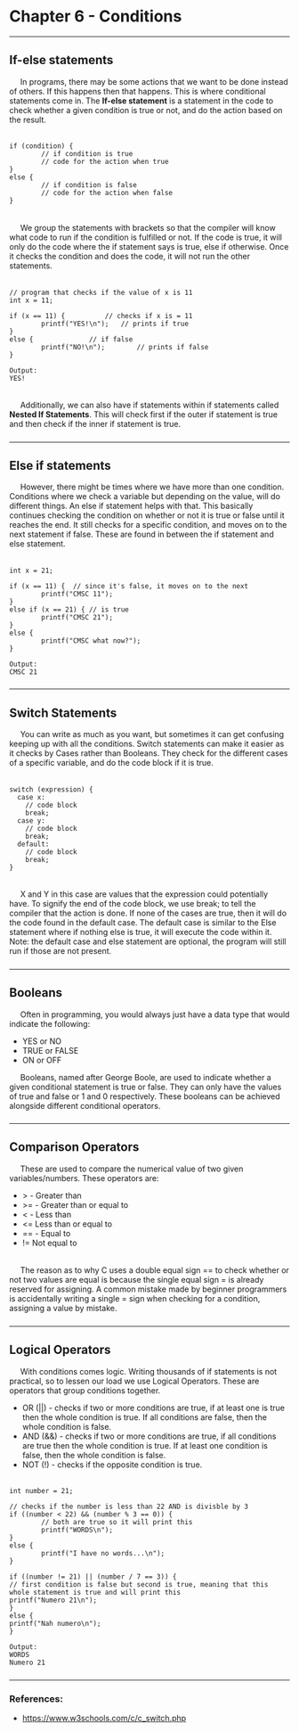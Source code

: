 # Chapter 6 - Conditions

---

## If-else statements

&nbsp;&nbsp;&nbsp;&nbsp;
In programs, there may be some actions that we want to be done 
instead of others. If this happens then that happens. This is where 
conditional statements come in. The **If-else statement** is a statement 
in the code to check whether a given condition is true or not, and do 
the action based on the result.

######

    if (condition) {
            // if condition is true
            // code for the action when true
    }
    else {
            // if condition is false
            // code for the action when false
    }
    
######

&nbsp;&nbsp;&nbsp;&nbsp;
We group the statements with brackets so that the compiler will know 
what code to run if the condition is fulfilled or not. If the code is 
true, it will only do the code where the if statement says is true, 
else if otherwise. Once it checks the condition and does the code, 
it will not run the other statements.

######

    // program that checks if the value of x is 11
    int x = 11;
     
    if (x == 11) {			// checks if x is = 11
            printf("YES!\n");	// prints if true
    }
    else {				// if false
            printf("NO!\n");		// prints if false
    }
     
    Output:
    YES!

######

&nbsp;&nbsp;&nbsp;&nbsp;
Additionally, we can also have if statements within if statements 
called **Nested If Statements**. This will check first if the outer if 
statement is true and then check if the inner if statement is true.

#####

---

#####

## Else if statements

&nbsp;&nbsp;&nbsp;&nbsp;
However, there might be times where we have more than one condition. 
Conditions where we check a variable but depending on the value, 
will do different things. An else if statement helps with that. This 
basically continues checking the condition on whether or not it is 
true or false until it reaches the end. It still checks for a specific 
condition, and moves on to the next statement if false. These are found 
in between the if statement and else statement.

######

    int x = 21;
     
    if (x == 11) {	// since it's false, it moves on to the next 
            printf("CMSC 11");
    }
    else if (x == 21) {	// is true
            printf("CMSC 21");
    }
    else {
            printf("CMSC what now?");
    }
     
    Output:
    CMSC 21

#####

---

#####

## Switch Statements

&nbsp;&nbsp;&nbsp;&nbsp;
You can write as much as you want, but sometimes it can get confusing 
keeping up with all the conditions. Switch statements can make it 
easier as it checks by Cases rather than Booleans. They check for 
the different cases of a specific variable, and do the code block 
if it is true.

######

    switch (expression) {
      case x:
        // code block
        break;
      case y:
        // code block
        break;
      default:
        // code block
        break;
    }

######

&nbsp;&nbsp;&nbsp;&nbsp;
X and Y in this case are values that the expression could potentially 
have. To signify the end of the code block, we use break; to tell the 
compiler that the action is done. If none of the cases are true, then 
it will do the code found in the default case. The default case is 
similar to the Else statement where if nothing else is true, it will 
execute the code within it. Note: the default case and else statement 
are optional, the program will still run if those are not present.

#####

---

#####

## Booleans

&nbsp;&nbsp;&nbsp;&nbsp;
Often in programming, you would always just have a data type that 
would indicate the following:
- YES or NO
- TRUE or FALSE
- ON or OFF

&nbsp;&nbsp;&nbsp;&nbsp;
Booleans, named after George Boole, are used to indicate whether a 
given conditional statement is true or false. They can only have the 
values of true and false or 1 and 0 respectively. These booleans can 
be achieved alongside different conditional operators.

#####

---

#####

## Comparison Operators

&nbsp;&nbsp;&nbsp;&nbsp;
These are used to compare the numerical value of two given 
variables/numbers. These operators are:  

- \> - Greater than
- \>= - Greater than or equal to
- < - Less than
- <= Less than or equal to
- == - Equal to
- != Not equal to

######

&nbsp;&nbsp;&nbsp;&nbsp;
The reason as to why C uses a double equal sign == to check whether 
or not two values are equal is because the single equal sign = is 
already reserved for assigning. A common mistake made by beginner 
programmers is accidentally writing a single = sign when checking for 
a condition, assigning a value by mistake.

#####

---

#####

## Logical Operators

&nbsp;&nbsp;&nbsp;&nbsp;
With conditions comes logic. Writing thousands of if statements is not 
practical, so to lessen our load we use Logical Operators. These are 
operators that group conditions together.  

- OR (||) - checks if two or more conditions are true, if at least one is true then the whole condition is true. If all conditions are false, then the whole condition is false.
- AND (&&) - checks if two or more conditions are true, if all conditions are true then the whole condition is true. If at least one condition is false, then the whole condition is false.
- NOT (!) - checks if the opposite condition is true.

######

    int number = 21;
     
    // checks if the number is less than 22 AND is divisble by 3
    if ((number < 22) && (number % 3 == 0)) {
            // both are true so it will print this
            printf("WORDS\n");
    }
    else {
            printf("I have no words...\n");
    }
     
    if ((number != 21) || (number / 7 == 3)) {
    // first condition is false but second is true, meaning that this whole statement is true and will print this
    printf("Numero 21\n");
    }
    else {
    printf("Nah numero\n");
    }
     
    Output:
    WORDS 
    Numero 21

#####

---

#####

### References:  

- https://www.w3schools.com/c/c_switch.php
